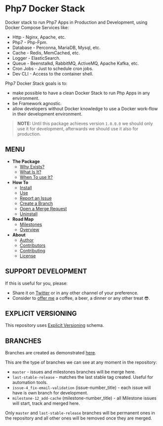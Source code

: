 # Php7 Docker Stack

Docker stack to run Php7 Apps in Production and Development, using Docker Compose Services like:

* Http - Nginx, Apache, etc.
* Php7 - Php-Fpm.
* Database - Perconna, MariaDB, Mysql, etc.
* Cache - Redis, MemCached, etc.
* Logger - ElasticSearch.
* Queue - Beenstalkd, RabbitMQ, ActiveMQ, Apache Kafka, etc.
* Cron Jobs - Just to schedule cron jobs.
* Dev CLI - Access to the container shell.


Php7 Docker Stack goals is to:

* make possible to have a clean Docker Stack to run Php Apps in any environment.
* be Framework agnostic.
* allow developers without Docker knowledge to use a Docker work-flow in their development environment.


> **NOTE:** Until this package achieves version `1.0.0.0` we should only use it for development, afterwards we should
             use it also for production.


## MENU

* **The Package**
    + [Why Exists?](./docs/the-package/why_exists.md)
    + [What Is It?](./docs/the-package/what_is_it.md)
    + [When To use It?](./docs/the-package/when_to_use_it.md)
* **How To**
    + [Install](./docs/how-to/install.md)
    + [Use](./docs/how-to/use.md)
    + [Report an Issue](./docs/how-to/create_an_issue.md)
    + [Create a Branch](./docs/how-to/create_branches.md)
    + [Open a Merge Request](./docs/how-to/create_a_merge_request.md)
    + [Uninstall](./docs/how-to/uninstall.md)
* **Road Map**
    + [Milestones](https://gitlab.com/exadra37-docker-compose/php7/docker-stack/milestones)
    + [Overview](https://gitlab.com/exadra37-docker-compose/php7/docker-stack/boards)
* **About**
    + [Author](AUTHOR.md)
    + [Contributors](CONTRIBUTORS.md)
    + [Contributing](CONTRIBUTING.md)
    + [License](LICENSE)


## SUPPORT DEVELOPMENT

If this is useful for you, please:

* Share it on [Twitter](https://twitter.com/home?status=Try%20%23Php7DockerStack%20to%20run%20%23PhpApps%20by%20%40Exadra37%20https%3A//gitlab.com/exadra37-docker-compose/php7/docker-stack%20%23php%20%23phpc%20%23phpapp%20%23phpdevelopers%20%23docker%20%23dockercompose%20%23laravel) or in any other channel of your preference.
* Consider to [offer me](https://www.paypal.me/exadra37) a coffee, a beer, a dinner or any other treat 😎.


## EXPLICIT VERSIONING

This repository uses [Explicit Versioning](https://gitlab.com/exadra37-versioning/explicit-versioning) schema.


## BRANCHES

Branches are created as demonstrated [here](docs/how-to/create_branches.md).

This are the type of branches we can see at any moment in the repository:

* `master` - issues and milestones branches will be merge here.
* `last-stable-release` - matches the last stable tag created. Useful for automation tools.
* `issue-4_fix-email-validation` (issue-number_title) - each issue will have is own branch for development.
* `milestone-12_add-cache` (milestone-number_title) - all Milestone issues will start, track and merged here.

Only `master` and `last-stable-release` branches will be permanent ones in the repository and all other ones will be
removed once they are merged.
